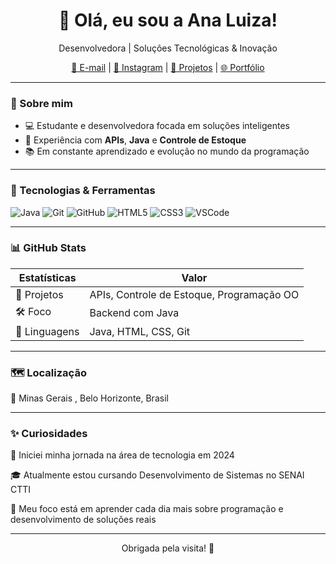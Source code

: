<h1 align="center">👋 Olá, eu sou a Ana Luiza!</h1>

<p align="center">
  Desenvolvedora | Soluções Tecnológicas & Inovação  
</p>

<p align="center">
  <a href="mailto:anagomes360luiza@gmail.com">📧 E-mail</a> |
  <a href="https://www.instagram.com/_analuxrz" target="_blank">📸 Instagram</a> |
  <a href="https://github.com/analindamara" target="_blank">📂 Projetos</a> |
  <a href="#">🌐 Portfólio</a>
</p>

---

### 🧠 Sobre mim

- 💻 Estudante e desenvolvedora focada em soluções inteligentes
- 🧪 Experiência com **APIs**, **Java** e **Controle de Estoque**
- 📚 Em constante aprendizado e evolução no mundo da programação

---

### 🚀 Tecnologias & Ferramentas

![Java](https://img.shields.io/badge/Java-ED8B00?style=for-the-badge&logo=java&logoColor=white)
![Git](https://img.shields.io/badge/Git-F05032?style=for-the-badge&logo=git&logoColor=white)
![GitHub](https://img.shields.io/badge/GitHub-181717?style=for-the-badge&logo=github&logoColor=white)
![HTML5](https://img.shields.io/badge/HTML5-e34c26?style=for-the-badge&logo=html5&logoColor=white)
![CSS3](https://img.shields.io/badge/CSS3-264de4?style=for-the-badge&logo=css3&logoColor=white)
![VSCode](https://img.shields.io/badge/VSCode-0078d7?style=for-the-badge&logo=visual-studio-code&logoColor=white)

---

### 📊 GitHub Stats

| Estatísticas | Valor |
|--------------|-------|
| 📁 Projetos  | APIs, Controle de Estoque, Programação OO |
| 🛠️ Foco      | Backend com Java |
| 📌 Linguagens | Java, HTML, CSS, Git |

---

### 🗺️ Localização

📍 Minas Gerais , Belo Horizonte, Brasil

---

### ✨ Curiosidades

📅 Iniciei minha jornada na área de tecnologia em 2024

🎓 Atualmente estou cursando Desenvolvimento de Sistemas no SENAI CTTI

🚀 Meu foco está em aprender cada dia mais sobre programação e desenvolvimento de soluções reais

---

<p align="center">
  Obrigada pela visita! 🌟
</p>
